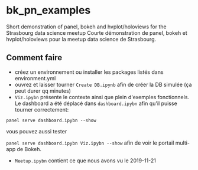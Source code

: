 # bk_pn_examples
Short demonstration of panel, bokeh and hvplot/holoviews for the Strasbourg data science meetup
Courte démonstration de panel, bokeh et hvplot/holoviews pour la meetup data science de Strasbourg.

## Comment faire
- créez un environnement ou installer les packages listés dans environment.yml
- ouvrez et laisser tourner `Create DB.ipynb` afin de créer la DB simulée (ça peut durer qq minutes)
- `Viz.ipybn`  présente le contexte ainsi que plein d'exemples fonctionnels. Le dashboard a été déplacé dans `dashboard.ipybn` afin qu'il puisse tourner correctement:

`panel serve dashboard.ipybn --show`

vous pouvez aussi tester

`panel serve dashboard.ipybn Viz.ipybn --show` afin de voir le portail multi-app de Bokeh.

- `Meetup.ipybn` contient ce que nous avons vu le 2019-11-21

